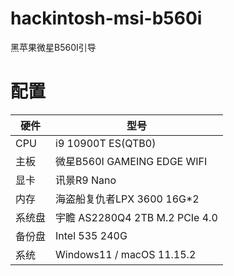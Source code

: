 # hackintosh-msi-b560i
黑苹果微星B560I引导

# 配置
|硬件|型号|
|-|-|
|CPU|i9 10900T ES(QTB0)|
|主板|微星B560I GAMEING EDGE WIFI|
|显卡|讯景R9 Nano|
|内存|海盗船复仇者LPX 3600 16G*2|
|系统盘|宇瞻 AS2280Q4 2TB M.2 PCIe 4.0|
|备份盘|Intel 535 240G|
|系统|Windows11 / macOS 11.15.2|
